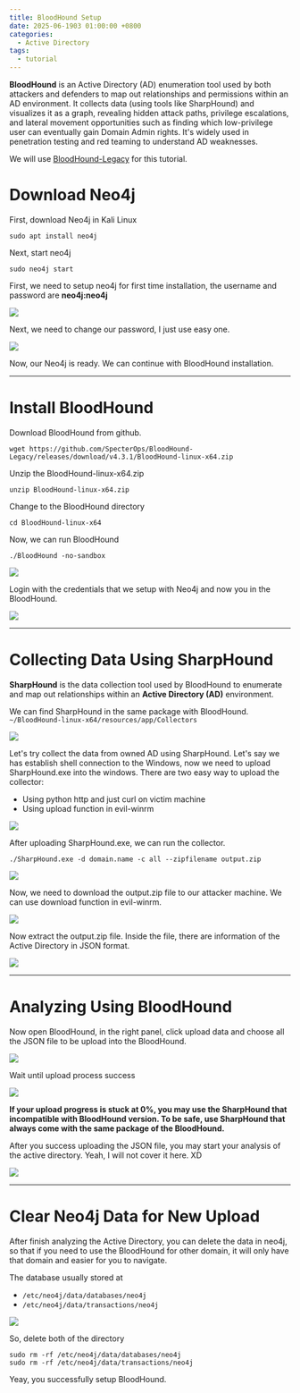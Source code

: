 ```yaml
---
title: BloodHound Setup
date: 2025-06-1903 01:00:00 +0800
categories:
  - Active Directory
tags:
  - tutorial
---
```

**BloodHound** is an Active Directory (AD) enumeration tool used by both attackers and defenders to map out relationships and permissions within an AD environment. It collects data (using tools like SharpHound) and visualizes it as a graph, revealing hidden attack paths, privilege escalations, and lateral movement opportunities such as finding which low-privilege user can eventually gain Domain Admin rights. It's widely used in penetration testing and red teaming to understand AD weaknesses.

We will use [BloodHound-Legacy](https://github.com/SpecterOps/BloodHound-Legacy) for this tutorial.
# Download Neo4j

First, download Neo4j in Kali Linux

```
sudo apt install neo4j
```

Next, start neo4j

```
sudo neo4j start
```

First, we need to setup neo4j for first time installation, the username and password are **neo4j:neo4j**

![](assets/img/2025-06-19-BloodHound-Setup/firstneo4j.png)

Next, we need to change our password, I just use easy one.

![](assets/img/2025-06-19-BloodHound-Setup/changepass.png)

Now, our Neo4j is ready. We can continue with BloodHound installation.

***

# Install BloodHound

Download BloodHound from github.

```
wget https://github.com/SpecterOps/BloodHound-Legacy/releases/download/v4.3.1/BloodHound-linux-x64.zip
```

Unzip the BloodHound-linux-x64.zip

```
unzip BloodHound-linux-x64.zip
```

Change to the BloodHound directory

```
cd BloodHound-linux-x64
```

Now, we can run BloodHound

```
./BloodHound -no-sandbox
```

![](assets/img/2025-06-19-BloodHound-Setup/login.png)

Login with the credentials that we setup with Neo4j and now you in the BloodHound.

![](assets/img/2025-06-19-BloodHound-Setup/interface.png)

___

# Collecting Data Using SharpHound

**SharpHound** is the data collection tool used by BloodHound to enumerate and map out relationships within an **Active Directory (AD)** environment.

We can find SharpHound in the same package with BloodHound.
`~/BloodHound-linux-x64/resources/app/Collectors`

![](assets/img/2025-06-19-BloodHound-Setup/sharphound.png)

Let's try collect the data from owned AD using SharpHound. Let's say we has establish shell connection to the Windows, now we need to upload SharpHound.exe into the windows. There are two easy way to upload the collector:

- Using python http and just curl on victim machine
- Using upload function in evil-winrm

![](assets/img/2025-06-19-BloodHound-Setup/uploadsharphound.png)

After uploading SharpHound.exe, we can run the collector.

```
./SharpHound.exe -d domain.name -c all --zipfilename output.zip
```

![](assets/img/2025-06-19-BloodHound-Setup/collect.png)

Now, we need to download the output.zip file to our attacker machine. We can use download function in evil-winrm.

![](assets/img/2025-06-19-BloodHound-Setup/downloadzip.png)

Now extract the output.zip file. Inside the file, there are information of the Active Directory in JSON format.

![](assets/img/2025-06-19-BloodHound-Setup/unzipdata.png)

***

# Analyzing Using BloodHound

Now open BloodHound, in the right panel, click upload data and choose all the JSON file to be upload into the BloodHound.

![](assets/img/2025-06-19-BloodHound-Setup/uploadbutton.png)

Wait until upload process success

![](assets/img/2025-06-19-BloodHound-Setup/uploading.png)

**If your upload progress is stuck at 0%, you may use the SharpHound that incompatible with BloodHound version. To be safe, use SharpHound that always come with the same package of the BloodHound.**

After you success uploading the JSON file, you may start your analysis of the active directory. Yeah, I will not cover it here. XD

![](assets/img/2025-06-19-BloodHound-Setup/bloodhoundmap.png)

---

# Clear Neo4j Data for New Upload

After finish analyzing the Active Directory, you can delete the data in neo4j, so that if you need to use the BloodHound for other domain, it will only have that domain and easier for you to navigate.

The database usually stored at

- `/etc/neo4j/data/databases/neo4j`
- `/etc/neo4j/data/transactions/neo4j`

![](assets/img/2025-06-19-BloodHound-Setup/neo4jdb.png)

So, delete both of the directory

```
sudo rm -rf /etc/neo4j/data/databases/neo4j
sudo rm -rf /etc/neo4j/data/transactions/neo4j
```

Yeay, you successfully setup BloodHound.